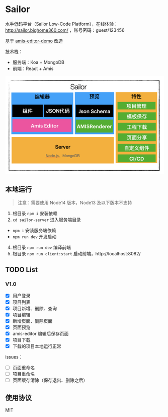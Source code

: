 <!--
 * @Author: atdow
 * @Date: 2021-04-28 14:27:20
 * @LastEditors: null
 * @LastEditTime: 2021-04-28 16:42:48
 * @Description: file content
-->

# Sailor

水手低码平台（Sailor Low-Code Platform），在线体验：http://sailor.bighome360.com/ ，账号密码：guest/123456

基于 [amis-editor-demo](http://aisuda.github.io/amis-editor-demo) 改造

技术栈：

-   服务端：Koa + MongoDB
-   前端：React + Amis

![](./architecture.png)

## 本地运行

> 注意：需要使用 Node14 版本，Node13 及以下版本不支持

1. 根目录 `npm i` 安装依赖
2. `cd sailor-server` 进入服务端目录

-   `npm i` 安装服务端依赖
-   `npm run dev` 开发启动

4. 根目录 `npm run dev` 编译前端
5. 根目录 `npm run client:start` 启动前端，http://localhost:8082/

## TODO List

### V1.0

-   [x] 用户登录
-   [x] 项目列表
-   [x] 项目新增、删除、查询
-   [x] 项目编辑
-   [x] 新增页面、删除页面
-   [x] 页面预览
-   [x] amis-editor 编辑后保存页面
-   [x] 项目下载
-   [x] 下载的项目本地运行正常

issues：

-   [ ] 页面重命名
-   [ ] 项目重命名
-   [ ] 页面缓存清除（保存退出、删除之后）

## 使用协议

MIT
